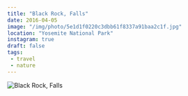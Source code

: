 ```yaml
---
title: "Black Rock, Falls"
date: 2016-04-05
image: "/img/photo/5e1d1f0220c3dbb61f8337a91baa2c1f.jpg"
location: "Yosemite National Park"
instagram: true
draft: false
tags:
 - travel
 - nature
---
```


![Black Rock, Falls](/img/photo/5e1d1f0220c3dbb61f8337a91baa2c1f.jpg)

